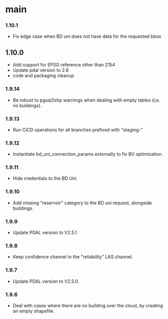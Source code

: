 # main

### 1.10.1
- Fix edge case when BD uni does not have data for the requested bbox

## 1.10.0
- Add support for EPSG reference other than 2154
- Update pdal version to 2.6
- code and packaging cleanup

### 1.9.14
- Be robust to pgsql2shp warnings when dealing with empty tables (i;e. no buildings).

### 1.9.13
- Run CICD operations for all branches prefixed with "staging-"

### 1.9.12
- Instantiate bd_uni_connection_params externally to fix BV optimization.

### 1.9.11
- Hide credentials to the BD Uni.

### 1.9.10
- Add missing "reservoir" category to the BD uni request, alongside buildings.

### 1.9.9
- Update PDAL version to V2.5.1.

### 1.9.8
- Keep confidence channel in the "reliability" LAS channel.

### 1.9.7
- Update PDAL version to V2.5.0.

### 1.9.6
- Deal with cases where there are no building over the cloud, by creating an empty shapefile.
